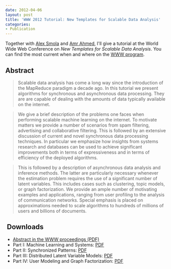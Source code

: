 ```yaml
---
date: 2012-04-06
layout: post
title: 'WWW 2012 Tutorial: New Templates for Scalable Data Analysis'
categories:
- Publication
---
```


Together with [Alex Smola](http://alex.smola.org) and [Amr
Ahmed](http://www.cs.cmu.edu/~amahmed/), I'll give a tutorial at the World Wide
Web Conference on _New Templates for Scalable Data Analysis_. You can find the
most current when and where on the [WWW
program](http://www2012.wwwconference.org/program/tutorials/).


## Abstract
> Scalable data analysis has come a long way since the introduction of the
MapReduce paradigm a decade ago. In this tutorial we present algorithms for
synchronous and asynchronous data processing. They are are capable of dealing
with the amounts of data typically available on the internet.

> We give a brief description of the problems one faces when performing scalable
machine learning on the internet. To motivate matters we provide a number of
scenarios from spam filtering, advertising and collaborative filtering. This is
followed by an extensive discussion of current and novel synchronous data
processing techniques. In particular we emphasize how insights from systems
research and databases can be used to achieve significant improvements both in
terms of expressiveness and in terms of efficiency of the deployed algorithms.

> This is followed by a description of asynchronous data analysis and inference
methods. The latter are particularly necessary whenever the estimation problem
requires the use of a significant number of latent variables. This includes
cases such as clustering, topic models, or graph factorization. We provide an
ample number of motivating examples and applications, ranging from user
profiling to the analysis of communication networks. Special emphasis is placed
on approximations needed to scale algorithms to hundreds of millions of users
and billions of documents.

##  Downloads
  * [Abstract in the WWW proceedings (PDF)]({{site.url}}/files/uploads/2012/04/www-tutorial.pdf)
  * Part I: Machine Learning and Systems: [PDF]({{site.url}}/files/uploads/2012/04/1-ML-and-Systems.pdf)
  * Part II: Synchronized Patterns: [PDF]({{site.url}}/files/uploads/2012/04/2-Synchronous.pdf)
  * Part III: Distributed Latent Variable Models: [PDF]({{site.url}}/files/uploads/2012/04/3-Distributed-Latent-Variable.pdf)
  * Part IV: User Modeling and Graph Factorization: [PDF](http://alex.smola.org/talks/www2012_4.pdf)
